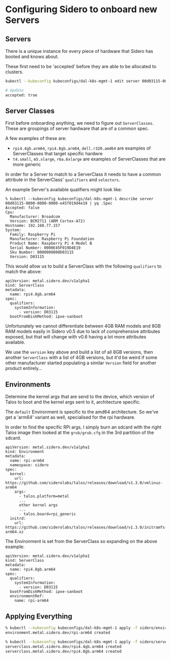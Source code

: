 # Configuring Sidero to onboard new Servers

## Servers
There is a unique instance for every piece of hardware that Sidero has booted and knows about.

These first need to be 'accepted' before they are able to be allocated to clusters.

```bash
kubectl --kubeconfig kubeconfigs/dal-k8s-mgmt-1 edit server 00d03115-0000-0000-0000-e45f019d4e19

# Update
accepted: true
```

## Server Classes
First before onboarding anything, we need to figure out `ServerClasses`. These are groupings of server hardware that are of a common spec.

A few examples of these are:
* `rpi4.4gb.arm64`, `rpi4.8gb.arm64`, `dell.r320.amd64` are examples of ServerClasses that target specific hardwre
* `t4.small`, `m5.xlarge`, `r6a.6xlarge` are examples of ServerClasses that are more generic

In order for a Server to match to a ServerClass it needs to have a common attribute in the ServerClass' `qualifiers` and `selectors`.

An example Server's available qualifiers might look like:
```
% kubectl --kubeconfig kubeconfigs/dal-k8s-mgmt-1 describe server 00d03115-0000-0000-0000-e45f019d4e19 | yq .Spec
Accepted: false
Cpu:
  Manufacturer: Broadcom
  Version: BCM2711 (ARM Cortex-A72)
Hostname: 192.168.77.157
System:
  Family: Raspberry Pi
  Manufacturer: Raspberry Pi Foundation
  Product Name: Raspberry Pi 4 Model B
  Serial Number: 0000E45F019D4E19
  Sku Number: 0000000000D03115
  Version: D03115
```

This would allow us to build a ServerClass with the following `qualifiers` to match the above:
```
apiVersion: metal.sidero.dev/v1alpha1
kind: ServerClass
metadata:
  name: rpi4.8gb.arm64
spec:
  qualifiers:
    systemInformation:
      - version: D03115
  bootFromDiskMethod: ipxe-sanboot
```

Unfortunately we cannot differentiate between 4GB RAM models and 8GB RAM models easily in Sidero v0.5 due to lack of comprehensive attributes exposed, but that will change with v0.6 having a lot more attributes available.

We use the `version` key above and build a list of all 8GB versions, then another `ServerClass` with a list of 4GB versions, but it'd be weird if some other manufacturer started populating a similar `Version` field for another product entirely...

## Environments
Determine the kernel args that are send to the device, which version of Talos to boot and the kernel args sent to it, architecture specific.

The `default` Environment is specific to the amd64 architecture. So we've get a 'arm64' variant as well, specialised for the rpi hardware.

In order to find the specific RPi args, I simply burn an sdcard with the right Talos image then looked at the `grub/grub.cfg` in the 3rd partition of the sdcard.

```
apiVersion: metal.sidero.dev/v1alpha1
kind: Environment
metadata:
  name: rpi-arm64
  namespace: sidero
spec:
  kernel:
    url: https://github.com/siderolabs/talos/releases/download/v1.3.0/vmlinuz-arm64
    args:
      - talos.platform=metal
      ...
      other kernel args
      ...
      - talos.board=rpi_generic
  initrd:
    url: https://github.com/siderolabs/talos/releases/download/v1.3.0/initramfs-arm64.xz
```

The Environment is set from the ServerClass so expanding on the above example:
```
apiVersion: metal.sidero.dev/v1alpha1
kind: ServerClass
metadata:
  name: rpi4.8gb.arm64
spec:
  qualifiers:
    systemInformation:
      - version: D03115
  bootFromDiskMethod: ipxe-sanboot
  environmentRef:
    name: rpi-arm64
```

## Applying Everything
```bash
% kubectl --kubeconfig kubeconfigs/dal-k8s-mgmt-1 apply -f sidero/environments.yaml
environment.metal.sidero.dev/rpi-arm64 created

% kubectl --kubeconfig kubeconfigs/dal-k8s-mgmt-1 apply -f sidero/serverclasses.yaml
serverclass.metal.sidero.dev/rpi4.4gb.arm64 created
serverclass.metal.sidero.dev/rpi4.8gb.arm64 created
```
